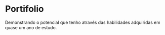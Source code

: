 # Portifolio
Demonstrando o potencial que tenho através das habilidades adquiridas em quase um ano de estudo.
